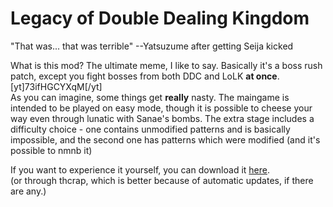 # Legacy of Double Dealing Kingdom
"That was\.\.\. that was terrible" --Yatsuzume after getting Seija kicked  

What is this mod? The ultimate meme, I like to say. Basically it's a boss rush patch, except you fight bosses from both DDC and LoLK **at once**.  
[yt]73ifHGCYXqM[/yt]  
As you can imagine, some things get **really** nasty. The maingame is intended to be played on easy mode, though it is possible to cheese your way even through lunatic with Sanae's bombs.
The extra stage includes a difficulty choice - one contains unmodified patterns and is basically impossible, and the second one has patterns which were modified (and it's possible to nmnb it)

If you want to experience it yourself, you can download it [here](https://mega.nz/#!hlgX0AJB!MvrBq5qgfQTZFeoGwlY7GKTJEfC4s95tScC8wY2ZeAA).  
(or through thcrap, which is better because of automatic updates, if there are any.)